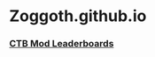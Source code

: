 # Zoggoth.github.io
### [CTB Mod Leaderboards](https://zoggoth.github.io/CTB%20Mod%20Leaderboards/html/)